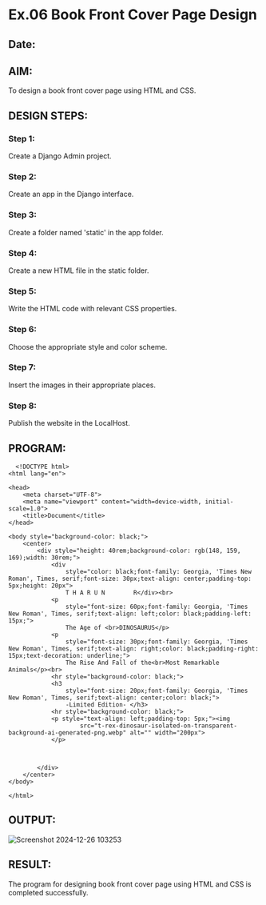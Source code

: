 # Ex.06 Book Front Cover Page Design
## Date:

## AIM:
To design a book front cover page using HTML and CSS.

## DESIGN STEPS:

### Step 1:
Create a Django Admin project.

### Step 2:
Create an app in the Django interface.

### Step 3:
Create a folder named 'static' in the app folder.

### Step 4:
Create a new HTML file in the static folder.

### Step 5:
Write the HTML code with relevant CSS properties.

### Step 6:
Choose the appropriate style and color scheme.

### Step 7:
Insert the images in their appropriate places.

### Step 8:
Publish the website in the LocalHost.

## PROGRAM:
```
  <!DOCTYPE html>
<html lang="en">

<head>
    <meta charset="UTF-8">
    <meta name="viewport" content="width=device-width, initial-scale=1.0">
    <title>Document</title>
</head>

<body style="background-color: black;">
    <center>
        <div style="height: 40rem;background-color: rgb(148, 159, 169);width: 30rem;">
            <div
                style="color: black;font-family: Georgia, 'Times New Roman', Times, serif;font-size: 30px;text-align: center;padding-top: 5px;height: 20px">
                T H A R U N        R</div><br>
            <p
                style="font-size: 60px;font-family: Georgia, 'Times New Roman', Times, serif;text-align: left;color: black;padding-left: 15px;">
                The Age of <br>DINOSAURUS</p>
            <p
                style="font-size: 30px;font-family: Georgia, 'Times New Roman', Times, serif;text-align: right;color: black;padding-right: 15px;text-decoration: underline;">
                The Rise And Fall of the<br>Most Remarkable Animals</p><br>
            <hr style="background-color: black;">
            <h3
                style="font-size: 20px;font-family: Georgia, 'Times New Roman', Times, serif;text-align: center;color: black;">
                -Limited Edition- </h3>
            <hr style="background-color: black;">
            <p style="text-align: left;padding-top: 5px;"><img
                    src="t-rex-dinosaur-isolated-on-transparent-background-ai-generated-png.webp" alt="" width="200px">
            </p>



        </div>
    </center>
</body>

</html>
```

## OUTPUT:
 ![Screenshot 2024-12-26 103253](https://github.com/user-attachments/assets/52e0bacb-d8c0-4c4d-bfda-f348ecfe9d2d)


## RESULT:
The program for designing book front cover page using HTML and CSS is completed successfully.
